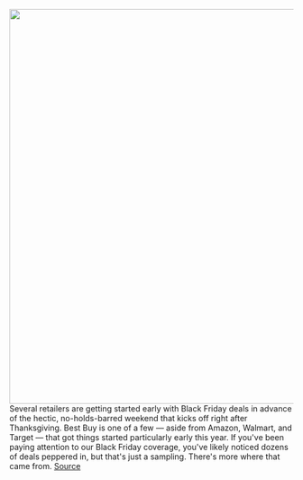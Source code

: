 <img src='https://cdn.vox-cdn.com/thumbor/2GL-2ZkxdNZXKw9XoSLNmYLX36g=/0x0:2040x1360/1200x800/filters:focal(857x517:1183x843)/cdn.vox-cdn.com/uploads/chorus_image/image/70171670/bfarsace_4481_20210317_0068.5.jpg' width='700px' /><br/>
Several retailers are getting started early with Black Friday deals in advance of the hectic, no-holds-barred weekend that kicks off right after Thanksgiving. Best Buy is one of a few — aside from Amazon, Walmart, and Target — that got things started particularly early this year. If you've been paying attention to our Black Friday coverage, you've likely noticed dozens of deals peppered in, but that's just a sampling. There's more where that came from.
<a href='https://www.theverge.com/22789835/best-buy-black-friday-2021-cyber-monday-tech-deals'> Source <a/>